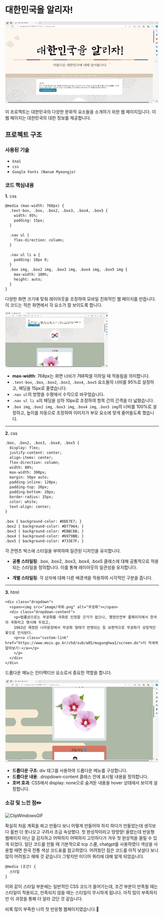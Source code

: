 # 대한민국을 알리자!
![gif(1)](https://github.com/junhee23314/web/blob/main/%EB%B0%98%EC%9D%91%ED%98%95%EC%9B%B9%ED%8E%98%EC%9D%B4%EC%A7%80%EB%A7%8C%EB%93%A4%EA%B8%B0_21106/gif(1).gif)

이 프로젝트는 대한민국의 다양한 문화적 요소들을 소개하기 위한 웹 페이지입니다. 이 웹 페이지는 대한민국의 대한 정보를 제공합니다.

## 프로젝트 구조


### 사용된 기술

- `html`
- `css`
- `Google Fonts (Nanum Myeongjo)`

### 코드 핵심내용

**1.** css
```
@media (max-width: 768px) {
  .text-box, .box, .box2, .box3, .box4, .box5 {
    width: 95%;
    padding: 15px;
  }

  .nav ul {
    flex-direction: column;
  }

  .nav ul li a {
    padding: 10px 0;
  }
  .box img, .box2 img, .box3 img, .box4 img, .box5 img {
    max-width: 100%;
    height: auto;
  }
}

```
다양한 화면 크기에 맞춰 레이아웃을 조정하여 모바일 친화적인 웹 페이지를 만듭니다. 이 코드는 작은 화면에서 각 요소가 잘 보이도록 합니다.

![gif(2)](https://github.com/junhee23314/web/blob/main/%EB%B0%98%EC%9D%91%ED%98%95%EC%9B%B9%ED%8E%98%EC%9D%B4%EC%A7%80%EB%A7%8C%EB%93%A4%EA%B8%B0_21106/gif(2).gif)
- **max-width**: 768px는 화면 너비가 768픽셀 이하일 때 적용됨을 의미합니다.
- `.text-box`, `.box`, `.box2`, `.box3`, `.box4`, `.box5` 요소들의 너비를 95%로 설정하고, 패딩을 15px로 줄였습니다.
- `.nav ul`의 방향을 수평에서 수직으로 바꾸었습니다.
- `.nav ul li a`의 패딩을 상하 10px로 조정하여 항목 간의 간격을 더 넓혔습니다.
- `.box img`, `.box2 img`, `.box3 img`, `.box4 img`, `.box5 img`의 너비를 100%로 설정하고, 높이를 자동으로 조정하여 이미지가 부모 요소에 맞게 줄어들도록 했습니다.

---

**2.** css
```
.box, .box2, .box3, .box4, .box5 {
  display: flex;
  justify-content: center;
  align-items: center;
  flex-direction: column;
  width: 80%;
  max-width: 300px;
  margin: 50px auto;
  padding-inline: 120px;
  padding-top: 20px;
  padding-bottom: 20px;
  border-radius: 15px;
  color: white;
  text-align: center;
}

.box { background-color: #DDE7E7; }
.box2 { background-color: #D77964; }
.box3 { background-color: #EBBC6B; }
.box4 { background-color: #6979BB; }
.box5 { background-color: #733E7F; }

```
각 콘텐츠 박스에 스타일을 부여하여 일관된 디자인을 유지합니다.

- **공통 스타일링**: .box, .box2, .box3, .box4, .box5 클래스에 대해 공통적으로 적용되는 스타일을 정의합니다. 이를 통해 레이아웃의 일관성을 유지합니다.

- **개별 스타일링**: 각 상자에 대해 다른 배경색을 적용하여 시각적인 구분을 줍니다.

---

**3.** html
```
<div class="dropdown">
  <span><img src="image/국화.png" alt="무궁화"></span>
  <div class="dropdown-content">
    <p>법률상으로는 무궁화를 국화로 인정할 근거가 없으나, 행정안전부 홈페이지에서 한국의 국화라고 명시해 두었고,
    1963년 제정된 나라문장에서 무궁화 형태가 반영되는 등 보편적으로 무궁화가 상징적인 꽃으로 인식된다.
    <p><a class="custom-link" href="https://www.mois.go.kr/chd/sub/a05/mugunghwa1/screen.do">더 자세히 알아보기✨</a></p>
    </p>
  </div>
</div>

```
드롭다운 메뉴는 인터랙티브 요소로서 중요한 역할을 합니다.

![gif(3)](https://github.com/junhee23314/web/blob/main/%EB%B0%98%EC%9D%91%ED%98%95%EC%9B%B9%ED%8E%98%EC%9D%B4%EC%A7%80%EB%A7%8C%EB%93%A4%EA%B8%B0_21106/gif(3).gif)
- **드롭다운 구조**: div 태그를 사용하여 드롭다운 메뉴를 구성합니다.
- **드롭다운 내용**: .dropdown-content 클래스 안에 표시될 내용을 정의합니다.
- **호버 효과**: CSS에서 display: none으로 숨겨둔 내용을 hover 상태에서 보이게 설정합니다.


### 소감 및 느낀 점✏️
![ClipWindowsGIF](https://github.com/junhee23314/Let-s-promote-Korea/assets/127848243/8269a124-68b8-44c5-94d6-1b3f103f0c89)

확실히 처음 계획을 짜고 만들다 보니 어떻게 만들어야 하지 하다가
만들었는데 생각보다 휠씬 더 못나오고 구려서 조금 속상했다.
첫 완성작이라고 땅땅땅! 올렸는데 반응형 웹페이지 아닌 걸 감지하고
어떡하지 어떡하지 고민하다가 겨우 첫 완성적을 올릴 수 있게 되었다.
일단 코드를 만들 때 기본적으로 tcp 스쿨, chatgpt를 사용하였다
색상을 사용할 때면 한국 전통 색상 코드표를 참고하였다.
어려웠던 점은 코드를 아직 낯설다 보니 많이 어려웠고 헤매 것 같습니다
그렇지만 미디어 쿼리에 대해 알게 되었습니다.
```
@media (조건) {
  스타일
}
```
이와 같이 스타일 부분에는 일반적인 CSS 코드가 들어가는데, 조건 부분이 만족될 때는 스타일이 적용되고, 만족되지 않을 때는 스타일이 무시하게 됩니다. 아직 많이 부족하지만 이 과정을 통해 더 알라 갔던 것 같습니다.

비록 많이 부족한 나의 첫 반응형 웹페이지였습니다.🫨
